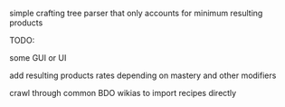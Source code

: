 simple crafting tree parser that only accounts for minimum resulting products

TODO:

some GUI or UI

add resulting products rates depending on mastery and other modifiers

crawl through common BDO wikias to import recipes directly
